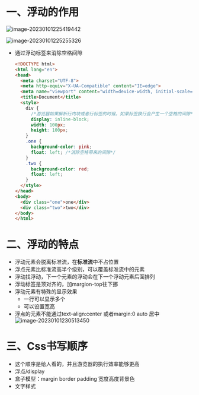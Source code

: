 # 一、浮动的作用

![image-20230101225419442](https://yrecord.oss-cn-hangzhou.aliyuncs.com/picture/202301012254496.png)

![image-20230101225255326](https://yrecord.oss-cn-hangzhou.aliyuncs.com/picture/202301012252373.png)

- 通过浮动标签来消除空格间隙

  ```html
  <!DOCTYPE html>
  <html lang="en">
  <head>
    <meta charset="UTF-8">
    <meta http-equiv="X-UA-Compatible" content="IE=edge">
    <meta name="viewport" content="width=device-width, initial-scale=1.0">
    <title>Document</title>
    <style>
      div {
        /*游览器如果解析行内块或者行标签的时候，如果标签换行会产生一个空格的间隙*/
        display: inline-block;
        width: 100px;
        height: 100px;
      }
      .one {
        background-color: pink;
        float: left; /*消除空格带来的间隙*/
      }
      .two {
        background-color: red;
        float: left;
      }
    </style>
  </head>
  <body>
    <div class="one">one</div>
    <div class="two">two</div>
  </body>
  </html>
  ```

# 二、浮动的特点

- 浮动元素会脱离标准流，在**标准流**中不占位置
- 浮点元素比标准流高半个级别，可以覆盖标准流中的元素
- 浮动找浮动，下一个元素的浮动会在下一个浮动元素后面排列
- 浮动标签是顶对齐的，加margion-top往下挪
- 浮动元素有特殊的显示效果
  - 一行可以显示多个
  - 可以设置宽高
- 浮点的元素不能通过text-align:center 或者margin:0 auto 居中 ![image-20230101230513450](https://yrecord.oss-cn-hangzhou.aliyuncs.com/picture/202301012305511.png)

# 三、Css书写顺序

- 这个顺序是给人看的，并且游览器的执行效率能够更高
- 浮点/display
- 盒子模型：margin border padding 宽度高度背景色
- 文字样式